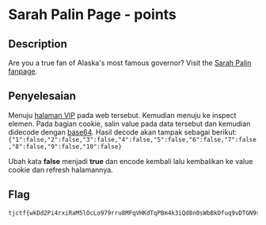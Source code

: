 # Sarah Palin Page - points
## Description

Are you a true fan of Alaska's most famous governor? Visit the [Sarah Palin fanpage](https://sarah_palin_fanpage.tjctf.org/).

## Penyelesaian

Menuju [halaman VIP](https://sarah_palin_fanpage.tjctf.org/exclusive) pada web tersebut. Kemudian menuju ke inspect elemen. Pada bagian cookie, salin value pada data tersebut dan kemudian didecode dengan [base64](https://cryptii.com/pipes/text-to-base64). Hasil decode akan tampak sebagai berikut:
`{"1":false,"2":false,"3":false,"4":false,"5":false,"6":false,"7":false,"8":false,"9":false,"10":false}`

Ubah kata **false** menjadi **true** dan encode kembali lalu kembalikan ke value cookie dan refresh halamannya.

## Flag

```
tjctf{wkDd2Pi4rxiRaM5lOcLo979rru8MFqVHKdTqPBm4k3iQd8n0sWbBkOfuq9vDTGN9suZgYlH3jq6QTp3tG3EYapzsTHL7ycqRTP5Qf6rQSB33DcQaaqwQhpbuqPBm4k3iQd8n0sWbBkOf}
```